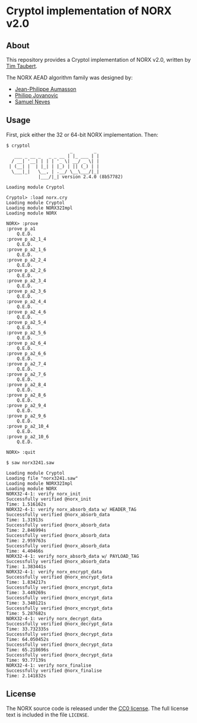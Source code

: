 # Cryptol implementation of NORX v2.0

## About

This repository provides a Cryptol implementation of NORX v2.0,
written by [Tim Taubert](https://timtaubert.de/).

The NORX AEAD algorithm family was designed by:

  * [Jean-Philippe Aumasson](https://aumasson.jp)
  * [Philipp Jovanovic](https://zerobyte.io)
  * [Samuel Neves](http://eden.dei.uc.pt/~sneves/)

## Usage

First, pick either the 32 or 64-bit NORX implementation. Then:

```
$ cryptol
                        _        _
   ___ _ __ _   _ _ __ | |_ ___ | |
  / __| '__| | | | '_ \| __/ _ \| |
 | (__| |  | |_| | |_) | || (_) | |
  \___|_|   \__, | .__/ \__\___/|_|
            |___/|_| version 2.4.0 (8b57782)

Loading module Cryptol

Cryptol> :load norx.cry
Loading module Cryptol
Loading module NORX32Impl
Loading module NORX

NORX> :prove
:prove p_a1
	Q.E.D.
:prove p_a2_1_4
	Q.E.D.
:prove p_a2_1_6
	Q.E.D.
:prove p_a2_2_4
	Q.E.D.
:prove p_a2_2_6
	Q.E.D.
:prove p_a2_3_4
	Q.E.D.
:prove p_a2_3_6
	Q.E.D.
:prove p_a2_4_4
	Q.E.D.
:prove p_a2_4_6
	Q.E.D.
:prove p_a2_5_4
	Q.E.D.
:prove p_a2_5_6
	Q.E.D.
:prove p_a2_6_4
	Q.E.D.
:prove p_a2_6_6
	Q.E.D.
:prove p_a2_7_4
	Q.E.D.
:prove p_a2_7_6
	Q.E.D.
:prove p_a2_8_4
	Q.E.D.
:prove p_a2_8_6
	Q.E.D.
:prove p_a2_9_4
	Q.E.D.
:prove p_a2_9_6
	Q.E.D.
:prove p_a2_10_4
	Q.E.D.
:prove p_a2_10_6
	Q.E.D.

NORX> :quit
```

```
$ saw norx3241.saw

Loading module Cryptol
Loading file "norx3241.saw"
Loading module NORX32Impl
Loading module NORX
NORX32-4-1: verify norx_init
Successfully verified @norx_init
Time: 1.516162s
NORX32-4-1: verify norx_absorb_data w/ HEADER_TAG
Successfully verified @norx_absorb_data
Time: 1.31913s
Successfully verified @norx_absorb_data
Time: 2.846994s
Successfully verified @norx_absorb_data
Time: 2.959763s
Successfully verified @norx_absorb_data
Time: 4.40466s
NORX32-4-1: verify norx_absorb_data w/ PAYLOAD_TAG
Successfully verified @norx_absorb_data
Time: 1.383441s
NORX32-4-1: verify norx_encrypt_data
Successfully verified @norx_encrypt_data
Time: 1.834217s
Successfully verified @norx_encrypt_data
Time: 3.449269s
Successfully verified @norx_encrypt_data
Time: 3.340121s
Successfully verified @norx_encrypt_data
Time: 5.287682s
NORX32-4-1: verify norx_decrypt_data
Successfully verified @norx_decrypt_data
Time: 33.732335s
Successfully verified @norx_decrypt_data
Time: 64.050452s
Successfully verified @norx_decrypt_data
Time: 65.218696s
Successfully verified @norx_decrypt_data
Time: 93.77139s
NORX32-4-1: verify norx_finalise
Successfully verified @norx_finalise
Time: 2.141832s
```

## License

The NORX source code is released under the [CC0 license](https://creativecommons.org/publicdomain/zero/1.0/). The full license text is included in the file `LICENSE`.
